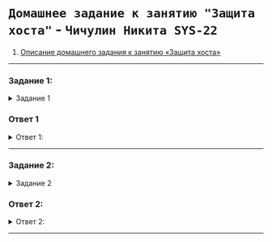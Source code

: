 # `Домашнее задание к занятию "Защита хоста"` - `Чичулин Никита SYS-22`



1. [Описание домашнего задания к занятию «Защита хоста»](https://github.com/netology-code/sdb-homeworks/blob/main/13-02.md)

---

 ### Задание 1: 
<details>
   <summary> Задание 1 </summary>

### Задание 1

1. Установите **eCryptfs**.
2. Добавьте пользователя cryptouser.
3. Зашифруйте домашний каталог пользователя с помощью eCryptfs.

*В качестве ответа  пришлите снимки экрана домашнего каталога пользователя с исходными и зашифрованными данными.*  

</details>

### Ответ 1
<details>
  <summary>Ответ 1: </summary>

- поставил пакет **eCryptfs**: `apt install ecryptfs-utils`
- создал пользователя: `adduser cryptouser`
- инициализировал **eCryptfs** для папки пользователя: `ecryptfs-migrate-home -u cryptouser`
- ребутнул сервер: `reboot`
- зашел из под `cryptouser`: `su cryptouser`
- ввел команду: `ecryptfs-mount-private`

Скриншот с тем, как видит эту директорию `cryptouser` и `root`
<img src = "img/13_2.png" width = 100%>


</details>


--------

 ### Задание 2: 
<details>
   <summary> Задание 2 </summary>
  
### Задание 2

1. Установите поддержку **LUKS**.
2. Создайте небольшой раздел, например, 100 Мб.
3. Зашифруйте созданный раздел с помощью LUKS.

*В качестве ответа пришлите снимки экрана с поэтапным выполнением задания.*

</details>

 ### Ответ 2: 
<details>
   <summary> Ответ 2: </summary>

Застрял долго на команде `cryptsetup -y -v --type luks2 luksFormat`
- На запрос нужно ответить `YES`, а не `yes`
```
Данные на /dev/sda6 будут перезаписаны без возможности восстановления.

Are you sure? (Type 'yes' in capital letters): yes
Операция прервана.

Сбой команды, код -1 (некорректные или отсутствующие параметры).
```
```
Данные на /dev/sda6 будут перезаписаны без возможности восстановления.

Are you sure? (Type 'yes' in capital letters): YES
Введите парольную фразу для /dev/sda6:
Парольная фраза повторно:
Существующая подпись раздела «gpt» (смещение: 512 байт) на устройстве /dev/sda6 будет затёрта.
Существующая подпись раздела «gpt» (смещение: 98565632 байт) на устройстве /dev/sda6 будет затёрта.
Существующая подпись раздела «PMBR» (смещение: 510 байт) на устройстве /dev/sda6 будет затёрта.
Создан слот ключа 0.
Команда выполнена успешно.
```

Для восстановления доступа к разделу после перезапуска вводим команды:
```
cryptsetup luksOpen /dev/sda6 crypto
mount /dev/mapper/crypto /crypto/
```
<img src = "img/13_2_2.png" width = 100%>


</details>


--------
